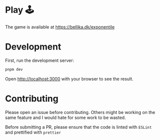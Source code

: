 # Play 🕹

The game is available at https://bellika.dk/exponentile

# Development

First, run the development server:

```bash
pnpm dev
```

Open [http://localhost:3000](http://localhost:3000) with your browser to see the result.

# Contributing
Please open an issue before contributing. Others might be working on the same feature and I would hate for some work to be wasted.

Before submitting a PR, please ensure that the code is linted with `ESLint` and prettified with `prettier`
